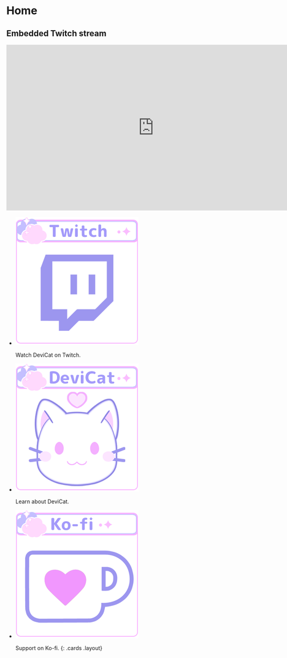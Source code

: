 # Home

<section class="jumbotron">
<h2 class="screenreader">Embedded Twitch stream</h2>
<iframe title="Watch DeviCat live!" src="https://player.twitch.tv?channel=devicat&parent=devicat.art" allowfullscreen="" style="border: 0" allow="autoplay; fullscreen" width="768" height="432"></iframe>
</section>

* [![](img/devicattwitch.png)](https://twitch.tv/devicat)

  Watch DeviCat on Twitch.

* [![DeviCat](img/AboutDeviCat.png)](devicat)

  Learn about DeviCat.

* [![Kofi](img/Kofi.png)](https://www.ko-fi.com/devicat/)

  Support on Ko-fi.
{: .cards .layout}
